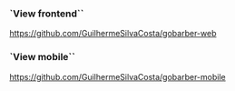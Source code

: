### `View frontend``

https://github.com/GuilhermeSilvaCosta/gobarber-web

### `View mobile``

https://github.com/GuilhermeSilvaCosta/gobarber-mobile